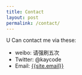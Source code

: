 ```yaml
---
title: Contact
layout: post
permalink: /contact/
---
```


U Can contact me via these:
- weibo: 请强刷五次
- Twitter: @kaycode
- Email: <a href="mailto:{{site.email}}">{{site.email}}</a>
